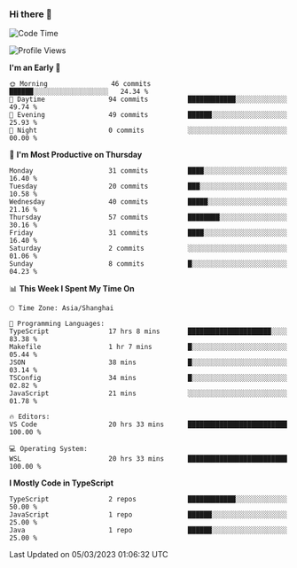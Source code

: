 ### Hi there 👋

<!--
**waynelwz/waynelwz** is a ✨ _special_ ✨ repository because its `README.md` (this file) appears on your GitHub profile.

Here are some ideas to get you started:

- 🔭 I’m currently working on ...
- 🌱 I’m currently learning ...
- 👯 I’m looking to collaborate on ...
- 🤔 I’m looking for help with ...
- 💬 Ask me about ...
- 📫 How to reach me: ...
- 😄 Pronouns: ...
- ⚡ Fun fact: ...
-->

<!--START_SECTION:waka-->
![Code Time](http://img.shields.io/badge/Code%20Time-1%2C106%20hrs%2031%20mins-blue)

![Profile Views](http://img.shields.io/badge/Profile%20Views-0-blue)

**I'm an Early 🐤** 

```text
🌞 Morning                46 commits          ██████░░░░░░░░░░░░░░░░░░░   24.34 % 
🌆 Daytime                94 commits          ████████████░░░░░░░░░░░░░   49.74 % 
🌃 Evening                49 commits          ██████░░░░░░░░░░░░░░░░░░░   25.93 % 
🌙 Night                  0 commits           ░░░░░░░░░░░░░░░░░░░░░░░░░   00.00 % 
```
📅 **I'm Most Productive on Thursday** 

```text
Monday                   31 commits          ████░░░░░░░░░░░░░░░░░░░░░   16.40 % 
Tuesday                  20 commits          ███░░░░░░░░░░░░░░░░░░░░░░   10.58 % 
Wednesday                40 commits          █████░░░░░░░░░░░░░░░░░░░░   21.16 % 
Thursday                 57 commits          ████████░░░░░░░░░░░░░░░░░   30.16 % 
Friday                   31 commits          ████░░░░░░░░░░░░░░░░░░░░░   16.40 % 
Saturday                 2 commits           ░░░░░░░░░░░░░░░░░░░░░░░░░   01.06 % 
Sunday                   8 commits           █░░░░░░░░░░░░░░░░░░░░░░░░   04.23 % 
```


📊 **This Week I Spent My Time On** 

```text
🕑︎ Time Zone: Asia/Shanghai

💬 Programming Languages: 
TypeScript               17 hrs 8 mins       █████████████████████░░░░   83.38 % 
Makefile                 1 hr 7 mins         █░░░░░░░░░░░░░░░░░░░░░░░░   05.44 % 
JSON                     38 mins             █░░░░░░░░░░░░░░░░░░░░░░░░   03.14 % 
TSConfig                 34 mins             █░░░░░░░░░░░░░░░░░░░░░░░░   02.82 % 
JavaScript               21 mins             ░░░░░░░░░░░░░░░░░░░░░░░░░   01.78 % 

🔥 Editors: 
VS Code                  20 hrs 33 mins      █████████████████████████   100.00 % 

💻 Operating System: 
WSL                      20 hrs 33 mins      █████████████████████████   100.00 % 
```

**I Mostly Code in TypeScript** 

```text
TypeScript               2 repos             ████████████░░░░░░░░░░░░░   50.00 % 
JavaScript               1 repo              ██████░░░░░░░░░░░░░░░░░░░   25.00 % 
Java                     1 repo              ██████░░░░░░░░░░░░░░░░░░░   25.00 % 
```




 Last Updated on 05/03/2023 01:06:32 UTC
<!--END_SECTION:waka-->
